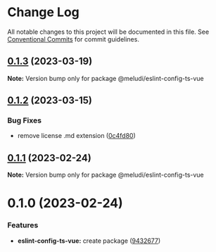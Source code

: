 # Change Log

All notable changes to this project will be documented in this file.
See [Conventional Commits](https://conventionalcommits.org) for commit guidelines.

## [0.1.3](https://github.com/meludi/eslint-config/compare/@meludi/eslint-config-ts-vue@0.1.2...@meludi/eslint-config-ts-vue@0.1.3) (2023-03-19)

**Note:** Version bump only for package @meludi/eslint-config-ts-vue

## [0.1.2](https://github.com/meludi/eslint-config/compare/@meludi/eslint-config-ts-vue@0.1.1...@meludi/eslint-config-ts-vue@0.1.2) (2023-03-15)

### Bug Fixes

- remove license .md extension ([0c4fd80](https://github.com/meludi/eslint-config/commit/0c4fd80771fe7317e53b1a243c454aa46e122577))

## [0.1.1](https://github.com/meludi/eslint-config/compare/@meludi/eslint-config-ts-vue@0.1.0...@meludi/eslint-config-ts-vue@0.1.1) (2023-02-24)

**Note:** Version bump only for package @meludi/eslint-config-ts-vue

# 0.1.0 (2023-02-24)

### Features

- **eslint-config-ts-vue:** create package ([9432677](https://github.com/meludi/eslint-config/commit/9432677829623fc1c0db3673809abdaf0a047c64))
